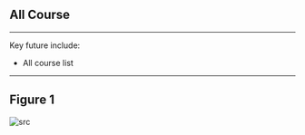 ## All Course
---
Key future include:


- All course list

---

## Figure 1
 
 ![src](/assets/dashkit/all-course.jpeg)

